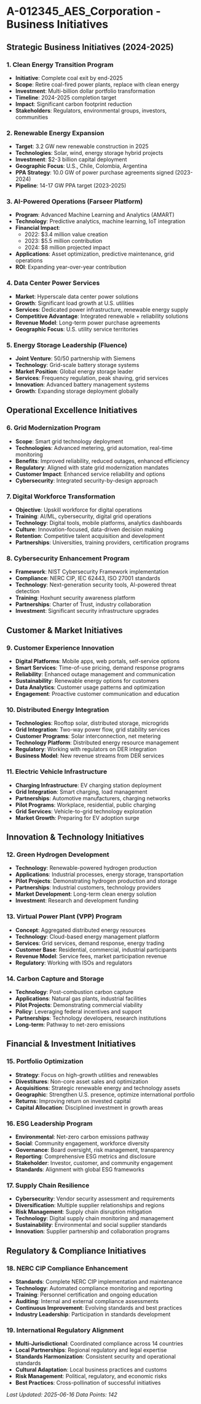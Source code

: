 # A-012345_AES_Corporation - Business Initiatives

## Strategic Business Initiatives (2024-2025)

### 1. Clean Energy Transition Program
- **Initiative**: Complete coal exit by end-2025
- **Scope**: Retire coal-fired power plants, replace with clean energy
- **Investment**: Multi-billion dollar portfolio transformation
- **Timeline**: 2024-2025 completion target
- **Impact**: Significant carbon footprint reduction
- **Stakeholders**: Regulators, environmental groups, investors, communities

### 2. Renewable Energy Expansion
- **Target**: 3.2 GW new renewable construction in 2025
- **Technologies**: Solar, wind, energy storage hybrid projects
- **Investment**: $2-3 billion capital deployment
- **Geographic Focus**: U.S., Chile, Colombia, Argentina
- **PPA Strategy**: 10.0 GW of power purchase agreements signed (2023-2024)
- **Pipeline**: 14-17 GW PPA target (2023-2025)

### 3. AI-Powered Operations (Farseer Platform)
- **Program**: Advanced Machine Learning and Analytics (AMART)
- **Technology**: Predictive analytics, machine learning, IoT integration
- **Financial Impact**: 
  - 2022: $3.4 million value creation
  - 2023: $5.5 million contribution
  - 2024: $8 million projected impact
- **Applications**: Asset optimization, predictive maintenance, grid operations
- **ROI**: Expanding year-over-year contribution

### 4. Data Center Power Services
- **Market**: Hyperscale data center power solutions
- **Growth**: Significant load growth at U.S. utilities
- **Services**: Dedicated power infrastructure, renewable energy supply
- **Competitive Advantage**: Integrated renewable + reliability solutions
- **Revenue Model**: Long-term power purchase agreements
- **Geographic Focus**: U.S. utility service territories

### 5. Energy Storage Leadership (Fluence)
- **Joint Venture**: 50/50 partnership with Siemens
- **Technology**: Grid-scale battery storage systems
- **Market Position**: Global energy storage leader
- **Services**: Frequency regulation, peak shaving, grid services
- **Innovation**: Advanced battery management systems
- **Growth**: Expanding storage deployment globally

## Operational Excellence Initiatives

### 6. Grid Modernization Program
- **Scope**: Smart grid technology deployment
- **Technologies**: Advanced metering, grid automation, real-time monitoring
- **Benefits**: Improved reliability, reduced outages, enhanced efficiency
- **Regulatory**: Aligned with state grid modernization mandates
- **Customer Impact**: Enhanced service reliability and options
- **Cybersecurity**: Integrated security-by-design approach

### 7. Digital Workforce Transformation
- **Objective**: Upskill workforce for digital operations
- **Training**: AI/ML, cybersecurity, digital grid operations
- **Technology**: Digital tools, mobile platforms, analytics dashboards
- **Culture**: Innovation-focused, data-driven decision making
- **Retention**: Competitive talent acquisition and development
- **Partnerships**: Universities, training providers, certification programs

### 8. Cybersecurity Enhancement Program
- **Framework**: NIST Cybersecurity Framework implementation
- **Compliance**: NERC CIP, IEC 62443, ISO 27001 standards
- **Technology**: Next-generation security tools, AI-powered threat detection
- **Training**: Hoxhunt security awareness platform
- **Partnerships**: Charter of Trust, industry collaboration
- **Investment**: Significant security infrastructure upgrades

## Customer & Market Initiatives

### 9. Customer Experience Innovation
- **Digital Platforms**: Mobile apps, web portals, self-service options
- **Smart Services**: Time-of-use pricing, demand response programs
- **Reliability**: Enhanced outage management and communication
- **Sustainability**: Renewable energy options for customers
- **Data Analytics**: Customer usage patterns and optimization
- **Engagement**: Proactive customer communication and education

### 10. Distributed Energy Integration
- **Technologies**: Rooftop solar, distributed storage, microgrids
- **Grid Integration**: Two-way power flow, grid stability services
- **Customer Programs**: Solar interconnection, net metering
- **Technology Platform**: Distributed energy resource management
- **Regulatory**: Working with regulators on DER integration
- **Business Model**: New revenue streams from DER services

### 11. Electric Vehicle Infrastructure
- **Charging Infrastructure**: EV charging station deployment
- **Grid Integration**: Smart charging, load management
- **Partnerships**: Automotive manufacturers, charging networks
- **Pilot Programs**: Workplace, residential, public charging
- **Grid Services**: Vehicle-to-grid technology exploration
- **Market Growth**: Preparing for EV adoption surge

## Innovation & Technology Initiatives

### 12. Green Hydrogen Development
- **Technology**: Renewable-powered hydrogen production
- **Applications**: Industrial processes, energy storage, transportation
- **Pilot Projects**: Demonstrating hydrogen production and storage
- **Partnerships**: Industrial customers, technology providers
- **Market Development**: Long-term clean energy solution
- **Investment**: Research and development funding

### 13. Virtual Power Plant (VPP) Program
- **Concept**: Aggregated distributed energy resources
- **Technology**: Cloud-based energy management platform
- **Services**: Grid services, demand response, energy trading
- **Customer Base**: Residential, commercial, industrial participants
- **Revenue Model**: Service fees, market participation revenue
- **Regulatory**: Working with ISOs and regulators

### 14. Carbon Capture and Storage
- **Technology**: Post-combustion carbon capture
- **Applications**: Natural gas plants, industrial facilities
- **Pilot Projects**: Demonstrating commercial viability
- **Policy**: Leveraging federal incentives and support
- **Partnerships**: Technology developers, research institutions
- **Long-term**: Pathway to net-zero emissions

## Financial & Investment Initiatives

### 15. Portfolio Optimization
- **Strategy**: Focus on high-growth utilities and renewables
- **Divestitures**: Non-core asset sales and optimization
- **Acquisitions**: Strategic renewable energy and technology assets
- **Geographic**: Strengthen U.S. presence, optimize international portfolio
- **Returns**: Improving return on invested capital
- **Capital Allocation**: Disciplined investment in growth areas

### 16. ESG Leadership Program
- **Environmental**: Net-zero carbon emissions pathway
- **Social**: Community engagement, workforce diversity
- **Governance**: Board oversight, risk management, transparency
- **Reporting**: Comprehensive ESG metrics and disclosure
- **Stakeholder**: Investor, customer, and community engagement
- **Standards**: Alignment with global ESG frameworks

### 17. Supply Chain Resilience
- **Cybersecurity**: Vendor security assessment and requirements
- **Diversification**: Multiple supplier relationships and regions
- **Risk Management**: Supply chain disruption mitigation
- **Technology**: Digital supply chain monitoring and management
- **Sustainability**: Environmental and social supplier standards
- **Innovation**: Supplier partnership and collaboration programs

## Regulatory & Compliance Initiatives

### 18. NERC CIP Compliance Enhancement
- **Standards**: Complete NERC CIP implementation and maintenance
- **Technology**: Automated compliance monitoring and reporting
- **Training**: Personnel certification and ongoing education
- **Auditing**: Internal and external compliance assessments
- **Continuous Improvement**: Evolving standards and best practices
- **Industry Leadership**: Participation in standards development

### 19. International Regulatory Alignment
- **Multi-Jurisdictional**: Coordinated compliance across 14 countries
- **Local Partnerships**: Regional regulatory and legal expertise
- **Standards Harmonization**: Consistent security and operational standards
- **Cultural Adaptation**: Local business practices and customs
- **Risk Management**: Political, regulatory, and economic risks
- **Best Practices**: Cross-pollination of successful initiatives

*Last Updated: 2025-06-16*
*Data Points: 142*